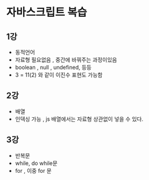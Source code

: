 # 자바스크립트 복습
## 1강
 - 동적언어
 - 자료형 필요없음 , 중간에 바꿔주는 과정이있음 
 - boolean , null , undefined, 등등 
 - 3 = 11(2) 와 같이 이진수 표현도 가능함 

## 2강
- 배열 
- 인덱싱 가능 , js 배열에서는 자료형 상관없이 넣을 수 있다.

## 3강
- 반복문
- while, do while문
- for , 이중 for 문 
